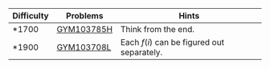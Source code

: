 | Difficulty | Problems | Hints |
| -------- | -------- | -------- |
| *1700 | [GYM103785H](https://codeforces.com/gym/103785/problem/H) | Think from the end. |
| *1900 | [GYM103708L](https://codeforces.com/gym/103708/problem/L) | Each $f(i)$ can be figured out separately. |